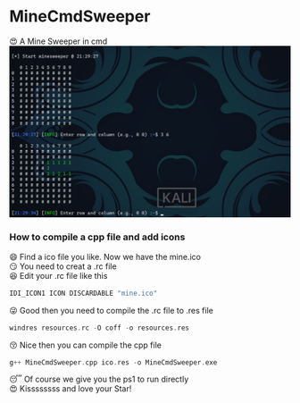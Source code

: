 # MineCmdSweeper
:heart_eyes: A Mine Sweeper in cmd
![image](https://github.com/0dayDog/MineCmdSweeper/blob/main/show.png)  
### How to compile a cpp file and add icons
:smile: Find a ico file you like. Now we have the mine.ico  
:smirk: You need to creat a .rc file  
:satisfied: Edit your .rc file like this  
```C++
IDI_ICON1 ICON DISCARDABLE "mine.ico"
```
:stuck_out_tongue_winking_eye: Good then you need to compile the .rc file to .res file  
```C++
windres resources.rc -O coff -o resources.res
```
:kissing_closed_eyes: Nice then you can compile the cpp file  
```C++
g++ MineCmdSweeper.cpp ico.res -o MineCmdSweeper.exe
```
:sleeping: Of course we give you the ps1 to run directly  
:heart_eyes: Kissssssss and love your Star!
